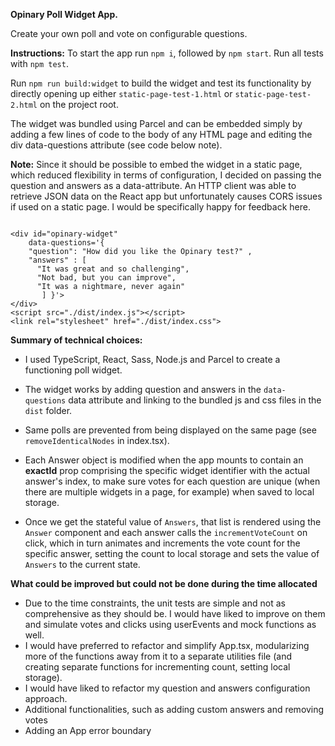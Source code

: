 **Opinary Poll Widget App.**

Create your own poll and vote on configurable questions.

**Instructions:**
To start the app run `npm i`, followed by `npm start`. Run all tests with `npm test`.

Run `npm run build:widget` to build the widget and test its functionality by directly opening up either `static-page-test-1.html` or `static-page-test-2.html` on the project root.

The widget was bundled using Parcel and can be embedded simply by adding a few lines of code to the body of any HTML page
and editing the div data-questions attribute (see code below note).

**Note:** Since it should be possible to embed the widget in a static page, which reduced flexibility in terms of configuration, I decided on passing the question and answers as a data-attribute. An HTTP client was able to retrieve JSON data on the React app but unfortunately causes CORS issues if used on a static page. I would be specifically happy for feedback here.

```

<div id="opinary-widget"
    data-questions='{
    "question": "How did you like the Opinary test?" ,
    "answers" : [
      "It was great and so challenging",
      "Not bad, but you can improve",
      "It was a nightmare, never again"
       ] }'>
</div>
<script src="./dist/index.js"></script>
<link rel="stylesheet" href="./dist/index.css">
```

**Summary of technical choices:**

- I used TypeScript, React, Sass, Node.js and Parcel to create a functioning poll widget.

- The widget works by adding question and answers in the `data-questions` data attribute and linking to the bundled js and css files in the `dist` folder.

- Same polls are prevented from being displayed on the same page (see `removeIdenticalNodes` in index.tsx).

- Each Answer object is modified when the app mounts to contain an **exactId** prop comprising the specific widget identifier with the actual answer's index, to make sure votes for each question are unique (when there are multiple widgets in a page, for example) when saved to local storage.

- Once we get the stateful value of `Answers`, that list is rendered using the `Answer` component and each answer calls the `incrementVoteCount` on click, which in turn animates and increments the vote count for the specific answer, setting the count to local storage and sets the value of `Answers` to the current state.

**What could be improved but could not be done during the time allocated**

- Due to the time constraints, the unit tests are simple and not as comprehensive as they should be. I would have liked to improve on them and simulate votes and clicks using userEvents and mock functions as well.
- I would have preferred to refactor and simplify App.tsx, modularizing more of the functions away from it to a separate utilities file (and creating separate functions for incrementing count, setting local storage).
- I would have liked to refactor my question and answers configuration approach.
- Additional functionalities, such as adding custom answers and removing votes
- Adding an App error boundary
